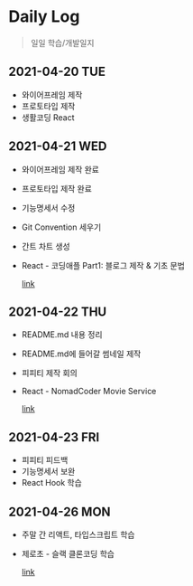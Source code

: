 # Daily Log

> 일일 학습/개발일지

## 2021-04-20 TUE

- 와이어프레임 제작
- 프로토타입 제작
- 생활코딩 React



## 2021-04-21 WED

- 와이어프레임 제작 완료

- 프로토타입 제작 완료

- 기능명세서 수정

- Git Convention 세우기

- 간트 차트 생성

- React - 코딩애플 Part1: 블로그 제작 & 기초 문법 

  [link](https://github.com/devhyojin/React/tree/main/Practice/blog)



## 2021-04-22 THU

- README.md 내용 정리

- README.md에 들어갈 썸네일 제작

- 피피티 제작 회의

- React - NomadCoder Movie Service

  [link](https://github.com/devhyojin/React/tree/main/Practice/movie_app)



## 2021-04-23 FRI

- 피피티 피드백 
- 기능명세서 보완
- React Hook 학습



## 2021-04-26 MON

- 주말 간 리액트, 타입스크립트 학습

- 제로초 - 슬랙 클론코딩 학습

  [link](https://github.com/devhyojin/React/tree/main/Practice/sleact)

